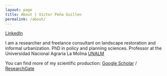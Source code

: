 ```yaml
---
layout: page
title: About | Victor Peña Guillen
permalink: /about/
---
```


 [LinkedIn](https://www.linkedin.com/in/victorpg/)

I am a researcher and freelance consultant on landscape restoration and informal urbanization. PhD in policy and planning sciences. Professor at the Universidad Nacional Agraria La Molina [UNALM](http://www.lamolina.edu.pe)

You can find more of my scientific production:
[Google Scholar](https://scholar.google.com/citations?user=VmrqUecAAAAJ&hl=en) /
[ResearchGate](https://www.researchgate.net/profile/Victor-Pena-Guillen-2)

